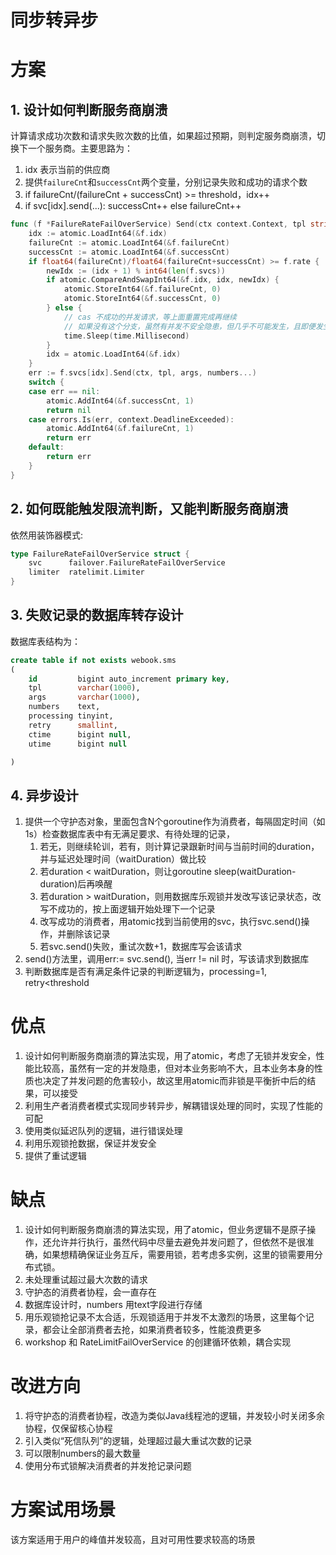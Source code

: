 # 同步转异步


# 方案

## 1. 设计如何判断服务商崩溃

计算请求成功次数和请求失败次数的比值，如果超过预期，则判定服务商崩溃，切换下一个服务商。主要思路为：

1. idx 表示当前的供应商
2. 提供`failureCnt`和`successCnt`两个变量，分别记录失败和成功的请求个数
3. if failureCnt/(failureCnt + successCnt) >= threshold，idx++
4. if svc[idx].send(...): successCnt++ else failureCnt++

```go
func (f *FailureRateFailOverService) Send(ctx context.Context, tpl string, args []string, numbers ...string) error {
	idx := atomic.LoadInt64(&f.idx)
	failureCnt := atomic.LoadInt64(&f.failureCnt)
	successCnt := atomic.LoadInt64(&f.successCnt)
	if float64(failureCnt)/float64(failureCnt+successCnt) >= f.rate {
		newIdx := (idx + 1) % int64(len(f.svcs))
		if atomic.CompareAndSwapInt64(&f.idx, idx, newIdx) {
			atomic.StoreInt64(&f.failureCnt, 0)
			atomic.StoreInt64(&f.successCnt, 0)
		} else {
			// cas 不成功的并发请求，等上面重置完成再继续
			// 如果没有这个分支，虽然有并发不安全隐患，但几乎不可能发生，且即便发生，对本业务影响比较小，可以忽略本分支
			time.Sleep(time.Millisecond)
		}
		idx = atomic.LoadInt64(&f.idx)
	}
	err := f.svcs[idx].Send(ctx, tpl, args, numbers...)
	switch {
	case err == nil:
		atomic.AddInt64(&f.successCnt, 1)
		return nil
	case errors.Is(err, context.DeadlineExceeded):
		atomic.AddInt64(&f.failureCnt, 1)
		return err
	default:
		return err
	}
}
```

## 2. 如何既能触发限流判断，又能判断服务商崩溃

依然用装饰器模式:

```go
type FailureRateFailOverService struct {
    svc      failover.FailureRateFailOverService
    limiter  ratelimit.Limiter	
}
```

## 3. 失败记录的数据库转存设计

数据库表结构为：

```sql
create table if not exists webook.sms
(
    id         bigint auto_increment primary key,
    tpl        varchar(1000),
    args       varchar(1000),
    numbers    text,
    processing tinyint,
    retry      smallint,
    ctime      bigint null,
    utime      bigint null

)
```

## 4. 异步设计

1. 提供一个守护态对象，里面包含N个goroutine作为消费者，每隔固定时间（如1s）检查数据库表中有无满足要求、有待处理的记录，
   1. 若无，则继续轮训，若有，则计算记录跟新时间与当前时间的duration，并与延迟处理时间（waitDuration）做比较
   2. 若duration < waitDuration，则让goroutine sleep(waitDuration-duration)后再唤醒
   3. 若duration > waitDuration，则用数据库乐观锁并发改写该记录状态，改写不成功的，按上面逻辑开始处理下一个记录
   4. 改写成功的消费者，用atomic找到当前使用的svc，执行svc.send()操作，并删除该记录
   5. 若svc.send()失败，重试次数+1，数据库写会该请求
2. send()方法里，调用err:= svc.send(), 当err != nil 时，写该请求到数据库
3. 判断数据库是否有满足条件记录的判断逻辑为，processing=1, retry<threshold


# 优点

1. 设计如何判断服务商崩溃的算法实现，用了atomic，考虑了无锁并发安全，性能比较高，虽然有一定的并发隐患，但对本业务影响不大，且本业务本身的性质也决定了并发问题的危害较小，故这里用atomic而非锁是平衡折中后的结果，可以接受 
2. 利用生产者消费者模式实现同步转异步，解耦错误处理的同时，实现了性能的可配
3. 使用类似延迟队列的逻辑，进行错误处理
4. 利用乐观锁抢数据，保证并发安全
5. 提供了重试逻辑


# 缺点

1. 设计如何判断服务商崩溃的算法实现，用了atomic，但业务逻辑不是原子操作，还允许并行执行，虽然代码中尽量去避免并发问题了，但依然不是很准确，如果想精确保证业务互斥，需要用锁，若考虑多实例，这里的锁需要用分布式锁。
2. 未处理重试超过最大次数的请求
3. 守护态的消费者协程，会一直存在
4. 数据库设计时，numbers 用text字段进行存储
5. 用乐观锁抢记录不太合适，乐观锁适用于并发不太激烈的场景，这里每个记录，都会让全部消费者去抢，如果消费者较多，性能浪费更多
6. workshop 和 RateLimitFailOverService 的创建循环依赖，耦合实现

# 改进方向

1. 将守护态的消费者协程，改造为类似Java线程池的逻辑，并发较小时关闭多余协程，仅保留核心协程
2. 引入类似“死信队列”的逻辑，处理超过最大重试次数的记录
3. 可以限制numbers的最大数量
4. 使用分布式锁解决消费者的并发抢记录问题

# 方案试用场景

该方案适用于用户的峰值并发较高，且对可用性要求较高的场景